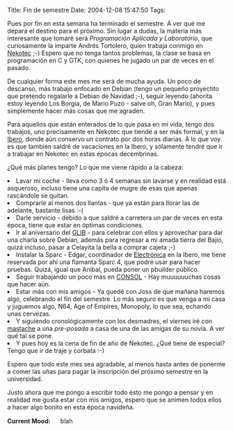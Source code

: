 Title: Fin de semestre
Date: 2004-12-08 15:47:50
Tags: 

<p>Pues por fin en esta semana ha terminado el semestre. A ver qué me depara el destino para el próximo. Sin lugar a dudas, la materia más interesante que tomaré será <em>Programación Aplicada y Laboratorio</em>, que curiosamente la imparte Andrés Tortolero, quien trabaja conmigo en <a href="http://www.nekotec.com/">Nekotec</a> ;-) Espero que no tenga tantos problemas, la clase se basa en programación en C y GTK, con quienes he jugado un par de veces en el pasado.

De cualquier forma este mes me será de mucha ayuda. Un poco de descanso, más trabajo enfocado en Debian (tengo un pequeño proyectito que pretendo regalarle a Debian de Navidad ;-), seguir leyendo (ahorita estoy leyendo Los Borgia, de Mario Puzo - salve oh, Gran Mario), y pues simplemente hacer más cosas que me agraden.

Para aquellos que están enterados de lo que pasa en mi vida, tengo dos trabajos, uno precisamente en Nekotec que tiende a ser más formal, y en la <a href="http://www.uia.mx/">Ibero</a>, donde aún conservo un contrato por dos horas diarias. A lo que voy es que también saldré de vacaciones en la Ibero, y sólamente tendré que ir a trabajar en Nekotec en estas épocas decembrinas.

¿Qué más planes tengo? Lo que me viene rápido a la cabeza:
</p>
<li>Lavar mi coche - lleva como 3 ó 4 semanas sin lavarse y en realidad está asqueroso, incluso tiene una capita de mugre de esas que apenas rascándole se quitan.</li>
<li>Comprarle al menos dos llantas - que ya están para llorar las de adelante, bastante lisas :-(</li>
<li>Darle servicio - debido a que saldré a carretera un par de veces en esta época, tiene que estar en óptimas condiciones.</li>
<li>Ir al aniversario del <a href="http://www.glib.org.mx/">GLIB</a> - para celebrar con ellos y aprovechar para dar una charla sobre Debian, además para regresar a mi amada tierra del Bajío, quizá incluso, pasar a Celayita la bella a comprar cajeta ;-)</li>
<li>Instalar la Sparc - Edgar, coordinador de <a href="http://www.ie.uia.mx/">Electrónica</a> en la Ibero, me tiene reservada por ahí una flamanta Sparc 4, que podré usar para hacer pruebas. Quizá, igual que Anibal, pueda poner un pbuilder público.</li>
<li>Seguir trabajando un poco más en <a href="http://www.consol.org.mx/">CONSOL</a> - Hay muuuuuuchas cosas que hacer aún.</li>
<li>Estar más con mis amigos - Ya quedé con Joss de que mañana haremos algo, celebrando el fin del semestre. Lo más seguro es que venga a mi casa y juguemos algo, N64, Age of Empires, Monopoly, lo que sea, echando unas cervezas.</li>
<li>Y siguiendo cronológicamente con los desmadres, el viernes iré con <a href="mailto:guorloma@hotmail.com">mastache</a> a una <em>pre-posada</em> a casa de una de las amigas de su novia. A ver qué tal se pone.</li>
<li>Y pues hoy es la cena de fin de año de Nekotec. ¿Qué tiene de especial? Tengo que ir de traje y corbata :-)

Espero que todo este mes sea agradable, al menos hasta antes de ponerme a comer las uñas para pagar la inscripción del próximo semestre en la universidad.

Justo ahora que me pongo a escribir todo ésto me pongo a pensar y en realidad me gusta estar con mis amigos, espero que se animen todos ellos a hacer algo bonito en esta época navideña.</li>
<strong>Current Mood:</strong> <img width="15" height="15" src="http://stat.livejournal.com/img/mood/growf/smileys/blah.gif"/> blah
